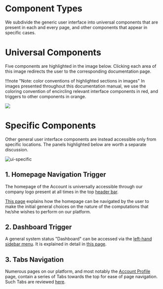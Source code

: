 # Component Types

We subdivide the generic user interface into universal components that are present in each and every page, and other components that appear in specific cases.

# Universal Components

Five components are highlighted in the image below. Clicking each area of this image redirects the user to the corresponding documentation page.

!!!note "Note: color conventions of highlighted sections in images"
    In images presented throughout this documentation manual, we use the coloring convention of encircling relevant interface components in red, and triggers to other components in orange.

<img src="/images/ui-overview.png" usemap="#mapname">

<map name="mapname">
    <area shape="rect" coords="0,0,752,41" href="/general/ui/header-footer/">
    <area shape="rect" coords="0,41,183,479" href="/general/ui/items-navigation/">
    <area shape="rect" coords="0,531,124,583" href="/general/ui/support/">
    <area shape="rect" coords="181,518,557,583" href="/general/ui/header-footer/">
    <area shape="rect" coords="555,38,753,501" href="/general/ui/account-navigation/">
</map>

# Specific Components

Other general user interface components are instead accessible only from specific locations. The panels highlighted below are worth a separate discussion.

![ui-specific](/images/ui-specific.png "ui specific")

## 1. Homepage Navigation Trigger

The homepage of the Account is universally accessible through our company logo present at all times in the top [header bar](header-footer.md).
 
[This page](specific/homepage.md) explains how the homepage can be navigated by the user to make the initial general choices on the nature of the computations that he/she wishes to perform on our platform.

## 2. Dashboard Trigger

A general system status "Dashboard" can be accessed via the [left-hand sidebar menu](left-sidebar.md). It is explained in detail in [this page](specific/dashboard.md).

## 3. Tabs Navigation

Numerous pages on our platform, and most notably the [Account Profile](/accounts/ui/profile-page.md) page, contain a series of Tabs towards the top for ease of page navigation. Such Tabs are reviewed [here](specific/tabs-navigator.md).
